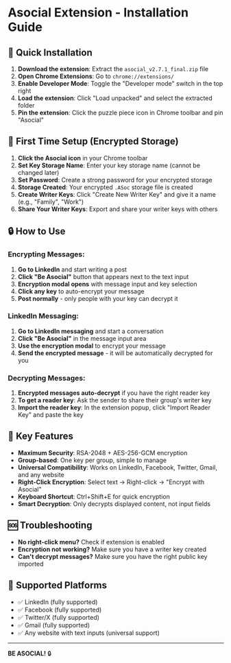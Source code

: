 # Asocial Extension - Installation Guide

## 🚀 Quick Installation

1. **Download the extension**: Extract the `asocial_v2.7.1_final.zip` file
2. **Open Chrome Extensions**: Go to `chrome://extensions/`
3. **Enable Developer Mode**: Toggle the "Developer mode" switch in the top right
4. **Load the extension**: Click "Load unpacked" and select the extracted folder
5. **Pin the extension**: Click the puzzle piece icon in Chrome toolbar and pin "Asocial"

## 🔧 First Time Setup (Encrypted Storage)

1. **Click the Asocial icon** in your Chrome toolbar
2. **Set Key Storage Name**: Enter your key storage name (cannot be changed later)
3. **Set Password**: Create a strong password for your encrypted storage
4. **Storage Created**: Your encrypted `.ASoc` storage file is created
5. **Create Writer Keys**: Click "Create New Writer Key" and give it a name (e.g., "Family", "Work")
6. **Share Your Writer Keys**: Export and share your writer keys with others

## 🔒 How to Use

### Encrypting Messages:
1. **Go to LinkedIn** and start writing a post
2. **Click "Be Asocial"** button that appears next to the text input
3. **Encryption modal opens** with message input and key selection
4. **Click any key** to auto-encrypt your message
5. **Post normally** - only people with your key can decrypt it

### LinkedIn Messaging:
1. **Go to LinkedIn messaging** and start a conversation
2. **Click "Be Asocial"** in the message input area
3. **Use the encryption modal** to encrypt your message
4. **Send the encrypted message** - it will be automatically decrypted for you

### Decrypting Messages:
1. **Encrypted messages auto-decrypt** if you have the right reader key
2. **To get a reader key**: Ask the sender to share their group's writer key
3. **Import the reader key**: In the extension popup, click "Import Reader Key" and paste the key

## 🎯 Key Features

- **Maximum Security**: RSA-2048 + AES-256-GCM encryption
- **Group-based**: One key per group, simple to manage
- **Universal Compatibility**: Works on LinkedIn, Facebook, Twitter, Gmail, and any website
- **Right-Click Encryption**: Select text → Right-click → "Encrypt with Asocial"
- **Keyboard Shortcut**: Ctrl+Shift+E for quick encryption
- **Smart Decryption**: Only decrypts displayed content, not input fields

## 🆘 Troubleshooting

- **No right-click menu?** Check if extension is enabled
- **Encryption not working?** Make sure you have a writer key created
- **Can't decrypt messages?** Make sure you have the right public key imported

## 📱 Supported Platforms

- ✅ LinkedIn (fully supported)
- ✅ Facebook (fully supported)
- ✅ Twitter/X (fully supported)
- ✅ Gmail (fully supported)
- ✅ Any website with text inputs (universal support)

---

**BE ASOCIAL!** 🔒

